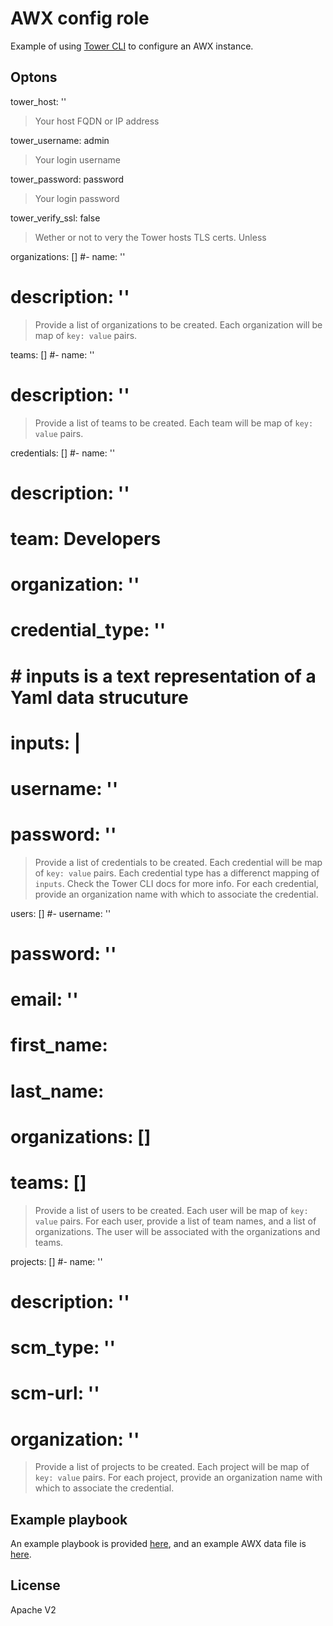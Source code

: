 # AWX config role

Example of using [Tower CLI](https://github.com/ansible/tower-cli) to configure an AWX instance.

## Optons

tower_host: '' 
> Your host FQDN or IP address

tower_username: admin
> Your login username

tower_password: password
> Your login password

tower_verify_ssl: false
> Wether or not to very the Tower hosts TLS certs. Unless

organizations: []
 #- name: ''
 #  description: ''
> Provide a list of organizations to be created. Each organization will be map of `key: value` pairs.

teams: []
 #- name: ''
 #  description: ''
> Provide a list of teams to be created. Each team will be map of `key: value` pairs.

credentials: []
 #- name: '' 
 #  description: '' 
 #  team: Developers
 #  organization: ''
 #  credential_type: ''
 #  # inputs is a text representation of a Yaml data strucuture 
 #  inputs: | 
 #     username: ''
 #     password: ''
> Provide a list of credentials to be created. Each credential will be map of `key: value` pairs. Each credential type has a differenct mapping of `inputs`. Check the Tower CLI docs for more info. For each credential, provide an organization name with which to associate the credential.

users: []
#- username: '' 
#  password: '' 
#  email: ''
#  first_name: 
#  last_name: 
#  organizations: []
#  teams: []
> Provide a list of users to be created. Each user will be map of `key: value` pairs. For each user, provide a list of team names, and a list of organizations. The user will be associated with the organizations and teams.

projects: []
 #- name: '' 
 #  description: '' 
 #  scm_type: ''
 #  scm-url: ''
 #  organization: ''
> Provide a list of projects to be created. Each project will be map of `key: value` pairs. For each project, provide an organization name with which to associate the credential.

## Example playbook

An example playbook is provided [here](./awx-setup.yml), and an example AWX data file is [here](./awx-example-data.yml).

## License

Apache V2
